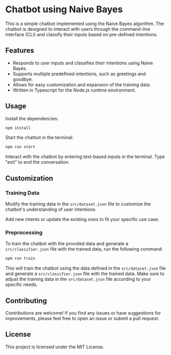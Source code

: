 # Chatbot using Naive Bayes

This is a simple chatbot implemented using the Naive Bayes algorithm. The chatbot is designed to interact with users through the command-line interface (CLI) and classify their inputs based on pre-defined intentions.

## Features

- Responds to user inputs and classifies their intentions using Naive Bayes.
- Supports multiple predefined intentions, such as greetings and goodbye.
- Allows for easy customization and expansion of the training data.
- Written in Typescript for the Node.js runtime environment.

## Usage

Install the dependencies:

```bash
npm install
```

Start the chatbot in the terminal:

```bash
npm run start
```

Interact with the chatbot by entering text-based inputs in the terminal. Type "exit" to end the conversation.

## Customization

### Training Data

Modify the training data in the `src/dataset.json` file to customize the chatbot's understanding of user intentions.

Add new intents or update the existing ones to fit your specific use case.

### Preprocessing

To train the chatbot with the provided data and generate a `src/classifier.json` file with the trained data, run the following command:

```bash
npm run train
```

This will train the chatbot using the data defined in the `src/dataset.json` file and generate a `src/classifier.json` file with the trained data. Make sure to adjust the training data in the `src/dataset.json` file according to your specific needs.

## Contributing

Contributions are welcome! If you find any issues or have suggestions for improvements, please feel free to open an issue or submit a pull request.

## License

This project is licensed under the MIT License.
